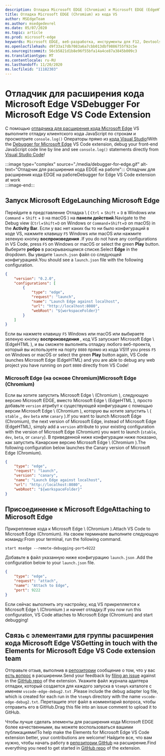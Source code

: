 ```yaml
---
description: Отладка Microsoft EDGE (Chromium) и Microsoft EDGE (EdgeHTML) из кода VS
title: Отладка Microsoft EDGE (Chromium) из кода VS
author: MSEdgeTeam
ms.author: msedgedevrel
ms.date: 05/07/2020
ms.topic: article
ms.prod: microsoft-edge
keywords: Microsoft EDGE, веб-разработка, инструменты для F12, Devtools, код VS, код Visual Studio, отладчик
ms.openlocfilehash: d9f33a17db7083a6a7cbb013dbf9886755f92c5e
ms.sourcegitcommit: 56cb5821d1b8e96f55bfa14a4ce87a3845b009c3
ms.translationtype: MT
ms.contentlocale: ru-RU
ms.lasthandoff: 11/20/2020
ms.locfileid: "11182303"
---
```

# <span data-ttu-id="f6558-104">Отладчик для расширения кода Microsoft Edge VS</span><span class="sxs-lookup"><span data-stu-id="f6558-104">Debugger For Microsoft Edge VS Code Extension</span></span>  

<span data-ttu-id="f6558-105">С помощью [отладчика для расширения кода Microsoft Edge][VisualstudioMarketplaceDebuggerMicrosoftEdge] VS выполните отладку клиентского кода JavaScript по строкам и просмотрите `console.log()` Операторы прямо из [кода Visual Studio][VisualstudioCode]!</span><span class="sxs-lookup"><span data-stu-id="f6558-105">With the [Debugger for Microsoft Edge][VisualstudioMarketplaceDebuggerMicrosoftEdge] VS Code extension, debug your front-end JavaScript code line by line and see `console.log()` statements directly from [Visual Studio Code][VisualstudioCode]!</span></span>  

:::image type="complex" source="./media/debugger-for-edge.gif" alt-text="Отладчик для расширения кода EDGE на работе":::
   <span data-ttu-id="f6558-107">Отладчик для расширения кода EDGE на работе</span><span class="sxs-lookup"><span data-stu-id="f6558-107">Debugger for Edge VS Code extension at work</span></span>  
:::image-end:::

<!--![Debugger for Edge VS Code extension at work][ImageGifDebuggerEdge]  -->  

## <span data-ttu-id="f6558-108">Запуск Microsoft Edge</span><span class="sxs-lookup"><span data-stu-id="f6558-108">Launching Microsoft Edge</span></span>  

<span data-ttu-id="f6558-109">Перейдите в представление Отладка \ ( `Ctrl` + `Shift` + `D` в Windows или `Command` + `Shift` + `D` на macOS \) на **панели действий**.</span><span class="sxs-lookup"><span data-stu-id="f6558-109">Navigate to the Debug view \(`Ctrl`+`Shift`+`D` on Windows or `Command`+`Shift`+`D` on macOS\) in the **Activity Bar**.</span></span>  <span data-ttu-id="f6558-110">Если у вас нет каких бы то ни было конфигураций в коде VS, нажмите клавишу `F5` Windows или macOS или нажмите зеленую кнопку **воспроизведения** .</span><span class="sxs-lookup"><span data-stu-id="f6558-110">If you do not have any configurations in VS Code, press `F5` on Windows or macOS or select the green **Play** button.</span></span>  <span data-ttu-id="f6558-111">Выберите **ребро** в раскрывающемся списке.</span><span class="sxs-lookup"><span data-stu-id="f6558-111">Select **Edge** in the dropdown.</span></span>  <span data-ttu-id="f6558-112">Вы увидите `launch.json` файл со следующей конфигурацией.</span><span class="sxs-lookup"><span data-stu-id="f6558-112">You should see a `launch.json` file with the following configuration.</span></span>  

```json
{
    "version": "0.2.0",
    "configurations": [
        {
            "type": "edge",
            "request": "launch",
            "name": "Launch Edge against localhost",
            "url": "http://localhost:8080",
            "webRoot": "${workspaceFolder}"
        }
    ]
}
```  

<span data-ttu-id="f6558-113">Если вы нажмете клавишу `F5` Windows или macOS или выбираете зеленую кнопку **воспроизведения** , код VS запускает Microsoft Edge \ (EdgeHTML \), и вы сможете выполнять отладку любого веб-проекта, который вы используете на порту `8080` прямо из кода VS!</span><span class="sxs-lookup"><span data-stu-id="f6558-113">If you press `F5` on Windows or macOS or select the green **Play** button again, VS Code launches Microsoft Edge \(EdgeHTML\) and you are able to debug any web project you have running on port `8080` directly from VS Code!</span></span>  

### <span data-ttu-id="f6558-114">Microsoft Edge (на основе Chromium)</span><span class="sxs-lookup"><span data-stu-id="f6558-114">Microsoft Edge (Chromium)</span></span>  

<span data-ttu-id="f6558-115">Если вы хотите запустить Microsoft Edge \ (Chromium \), следующую версию Microsoft EDGE, вместо Microsoft Edge \ (EdgeHTML \), просто добавьте `version` атрибут к существующей конфигурации с помощью версии Microsoft Edge \ (Chromium \), которую вы хотите запустить \ ( `stable` ,, `dev` `beta` или `canary` \).</span><span class="sxs-lookup"><span data-stu-id="f6558-115">If you want to launch Microsoft Edge \(Chromium\), the next version of Microsoft Edge, instead of Microsoft Edge \(EdgeHTML\), simply add a `version` attribute to your existing configuration with the version of Microsoft Edge \(Chromium\) you want to launch \(`stable`, `dev`, `beta`, or `canary`\).</span></span> <span data-ttu-id="f6558-116">В приведенной ниже конфигурации ниже показано, как запустить Канарские версию Microsoft Edge \ (Chromium \).</span><span class="sxs-lookup"><span data-stu-id="f6558-116">The following configuration below launches the Canary version of Microsoft Edge \(Chromium\).</span></span>  

```json
{
    "type": "edge",
    "request": "launch",
    "version": "canary",
    "name": "Launch Edge against localhost",
    "url": "http://localhost:8080",
    "webRoot": "${workspaceFolder}"
}
```  

## <span data-ttu-id="f6558-117">Присоединение к Microsoft Edge</span><span class="sxs-lookup"><span data-stu-id="f6558-117">Attaching to Microsoft Edge</span></span>  

<span data-ttu-id="f6558-118">Прикрепление кода к Microsoft Edge \ (Chromium \).</span><span class="sxs-lookup"><span data-stu-id="f6558-118">Attach VS Code to Microsoft Edge \(Chromium\).</span></span>  <span data-ttu-id="f6558-119">На своем терминале выполните следующую команду:</span><span class="sxs-lookup"><span data-stu-id="f6558-119">From your terminal, run the following command.</span></span>  

```console
start msedge --remote-debugging-port=9222
```  

<span data-ttu-id="f6558-120">Добавьте в файл указанную ниже конфигурацию `launch.json` .</span><span class="sxs-lookup"><span data-stu-id="f6558-120">Add the configuration below to your `launch.json` file.</span></span>   

```json
{
    "type": "edge",
    "request": "attach",
    "name": "Attach to Edge",
    "port": 9222
}
```  

<span data-ttu-id="f6558-121">Если сейчас выполнить эту настройку, код VS прикрепляется к Microsoft Edge \ (Chromium \) и начнет отладку.</span><span class="sxs-lookup"><span data-stu-id="f6558-121">If you now run this configuration, VS Code attaches to Microsoft Edge \(Chromium\) and start debugging!</span></span>  

## <span data-ttu-id="f6558-122">Связь с элементами для группы расширения кода Microsoft Edge VS</span><span class="sxs-lookup"><span data-stu-id="f6558-122">Getting in touch with the Elements for Microsoft Edge VS Code extension team</span></span>    

<span data-ttu-id="f6558-123">Отправьте отзыв, выполнив в [репозитории][GithubMicrosoftVscodeEdgeDebug2] сообщение о том, что у вас [есть вопрос][GithubMicrosoftVscodeEdgeDebug2NewIssue] в расширении.</span><span class="sxs-lookup"><span data-stu-id="f6558-123">Send your feedback by [filing an issue][GithubMicrosoftVscodeEdgeDebug2NewIssue] against in the [GitHub repo][GithubMicrosoftVscodeEdgeDebug2] of the extension.</span></span>  <span data-ttu-id="f6558-124">Укажите файл журнала адаптера отладки, который создается для каждого запуска в `%temp%` каталоге с именем `vscode-edge-debug2.txt` .</span><span class="sxs-lookup"><span data-stu-id="f6558-124">Please include the debug adapter log file, which is created for each run in the `%temp%` directory with the name `vscode-edge-debug2.txt`.</span></span>  <span data-ttu-id="f6558-125">Перетащите этот файл в комментарий вопроса, чтобы отправить его в GitHub.</span><span class="sxs-lookup"><span data-stu-id="f6558-125">Drag this file into an issue comment to upload it to GitHub.</span></span>  

<span data-ttu-id="f6558-126">Чтобы лучше сделать элементы для расширения кода Microsoft EDGE более качественными, вы можете воспользоваться вашими публикациями!</span><span class="sxs-lookup"><span data-stu-id="f6558-126">To help make the Elements for Microsoft Edge VS Code extension better, your contributions are welcome!</span></span>  <span data-ttu-id="f6558-127">Найдите все, что вам нужно, чтобы начать работу в [репозитории GitHub][GithubMicrosoftVscodeEdgeDebug2] на расширение.</span><span class="sxs-lookup"><span data-stu-id="f6558-127">Find everything you need to get started in [GitHub repo][GithubMicrosoftVscodeEdgeDebug2] of the extension.</span></span>  


<!-- image links -->  

<!--[ImageGifDebuggerEdge]: ./media/debugger-for-edge.gif "Debugger for Edge VS Code extension in action"  -->  
[ImagePngDebuggerEdge]:./Media/debugger-for-edge.png "отладчик для расширения кода Edge VS в действии"  

<!--links -->  

[VisualstudioCode]: https://code.visualstudio.com "Код Visual Studio"  
[VisualStudioCodeDocs]: https://code.visualstudio.com/Docs "Документация | Код Visual Studio"   

[GithubMicrosoftVscodeEdgeDebug2]: https://github.com/Microsoft/vscode-edge-debug2 "Microsoft/vscode-Edge-debug2 | GitHub"  
[GithubMicrosoftVscodeEdgeDebug2NewIssue]: https://github.com/Microsoft/vscode-edge-debug2/issues/new "Новая ошибка — Microsoft/vscode-Edge-debug2 | GitHub"  

[VisualstudioMarketplaceDebuggerMicrosoftEdge]: https://marketplace.visualstudio.com/items?itemName=msjsdiag.debugger-for-edge "Отладчик для Microsoft Edge | Visual Studio Marketplace"  
